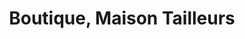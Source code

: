 ---
title: "Boutique, Maison Tailleurs"
url: /kinshasa/boutique-maison-tailleurs/
shop: magasin de variétés
---